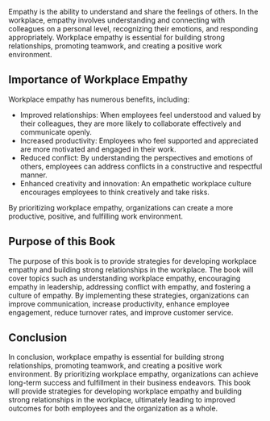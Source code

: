 
Empathy is the ability to understand and share the feelings of others. In the workplace, empathy involves understanding and connecting with colleagues on a personal level, recognizing their emotions, and responding appropriately. Workplace empathy is essential for building strong relationships, promoting teamwork, and creating a positive work environment.

Importance of Workplace Empathy
-------------------------------

Workplace empathy has numerous benefits, including:

* Improved relationships: When employees feel understood and valued by their colleagues, they are more likely to collaborate effectively and communicate openly.
* Increased productivity: Employees who feel supported and appreciated are more motivated and engaged in their work.
* Reduced conflict: By understanding the perspectives and emotions of others, employees can address conflicts in a constructive and respectful manner.
* Enhanced creativity and innovation: An empathetic workplace culture encourages employees to think creatively and take risks.

By prioritizing workplace empathy, organizations can create a more productive, positive, and fulfilling work environment.

Purpose of this Book
--------------------

The purpose of this book is to provide strategies for developing workplace empathy and building strong relationships in the workplace. The book will cover topics such as understanding workplace empathy, encouraging empathy in leadership, addressing conflict with empathy, and fostering a culture of empathy. By implementing these strategies, organizations can improve communication, increase productivity, enhance employee engagement, reduce turnover rates, and improve customer service.

Conclusion
----------

In conclusion, workplace empathy is essential for building strong relationships, promoting teamwork, and creating a positive work environment. By prioritizing workplace empathy, organizations can achieve long-term success and fulfillment in their business endeavors. This book will provide strategies for developing workplace empathy and building strong relationships in the workplace, ultimately leading to improved outcomes for both employees and the organization as a whole.
